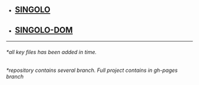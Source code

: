 + ## [SINGOLO](https://rsodst.github.io/singolo/singolo/index.html)
+ ## [SINGOLO-DOM](https://rsodst.github.io/singolo/singolo-dom/index.html)
___
###### *all key files has been added in time.
###### *repository contains several branch. Full project contains in gh-pages branch
